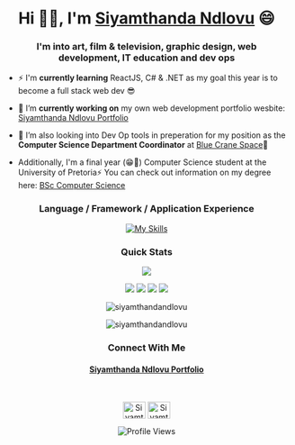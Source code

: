 <h1 align="center">Hi 👋🏾, I'm <a href="https://siyamthanda-ndlovu.netlify.app/">Siyamthanda Ndlovu</a>
 😄</h1>
<h3 align="center">I'm into art, film & television, graphic design, web development, IT education and dev ops</h3>

- ⚡ I'm **currently learning** ReactJS, C# & .NET as my goal this year is to become a full stack web dev 😎

- 🔭 I’m **currently working on** my own web development portfolio wesbite: [Siyamthanda Ndlovu Portfolio](https://siyamthanda-ndlovu.netlify.app/)

- 🌱 I’m also looking into Dev Op tools in preperation for my position as the **Computer Science Department Coordinator** at [Blue Crane Space](https://www.linkedin.com/company/bluecranespace/)🔭

- Additionally, I'm a final year (😁🎉) Computer Science student at the University of Pretoria⚡
  You can check out information on my degree here: [BSc Computer Science](https://www.up.ac.za/yearbooks/2023/EBIT-faculty/UD-programmes/view/12134001#fin)

 
<div align="center">
<h3 align="center">Language / Framework / Application Experience</h3>

[![My Skills](https://skills.thijs.gg/icons?i=nodejs,html,css,js,ts,cpp,git,github,java,bootstrap)](https://skills.thijs.gg)



<h3 align="center">Quick Stats</h3>


![](http://github-profile-summary-cards.vercel.app/api/cards/profile-details?username=siyamthandandlovu&theme=2077)

![](http://github-profile-summary-cards.vercel.app/api/cards/repos-per-language?username=siyamthandandlovu&theme=2077)
![](http://github-profile-summary-cards.vercel.app/api/cards/most-commit-language?username=siyamthandandlovu&theme=2077)
![](http://github-profile-summary-cards.vercel.app/api/cards/stats?username=siyamthandandlovu&theme=2077)
![](http://github-profile-summary-cards.vercel.app/api/cards/productive-time?username=siyamthandandlovu&theme=2077&utcOffset=8)


<p><img src="https://github-readme-streak-stats.herokuapp.com/?user=siyamthandandlovu&theme=radical&hide_border=false" alt="siyamthandandlovu" /></p>
<p><img src="https://github-readme-stats.vercel.app/api/top-langs/?username=siyamthandandlovu&theme=radical&hide_border=false&include_all_commits=false&count_private=false&layout=compact" alt="siyamthandandlovu" /></p>

</div>





<h3 align="center">Connect With Me</h3>
<h4 align="center"><a href="https://siyamthanda-ndlovu.netlify.app/">Siyamthanda Ndlovu Portfolio</a></h4>
<br>
</div>

<p align="center">
<a href="https://www.linkedin.com/in/siyamthandandlovu" target="blank"><img align="center" src="https://raw.githubusercontent.com/rahuldkjain/github-profile-readme-generator/master/src/images/icons/Social/linked-in-alt.svg" alt="Siyamthanda" height="30" width="40" /></a>
<a href="https://www.behance.net/gallery/176596729/Graphic-Design-Portfolio" target="blank"> <img align="center" href="https://www.behance.net/gallery/176596729/Graphic-Design-Portfolio" src="https://raw.githubusercontent.com/rahuldkjain/github-profile-readme-generator/master/src/images/icons/Social/behance.svg" alt="Siyamthanda" height="30" width="40" /></a>


</p>

<div align="center">
  
![Profile Views](https://komarev.com/ghpvc/?username=siyamthandandlovue&color=orange)

</div>
